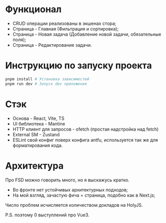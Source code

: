 # Функционал
- CRUD операции реализованы в экшенах стора;
- Страница - Главная (Фильтрация и сортировка);
- Страница - Новая задача (Добавление новой задачи, обязательные поля);
- Страница - Редактирование задачи.

# Инструкцию по запуску проекта
```bash
pnpm install # Установка зависимостей
pnpm run dev # Запуск dev приложения
```

# Стэк
- Основа - React, Vite, TS
- UI библиотека - Mantine
- HTTP клиент для запросов - ofetch (простая надстройка над fetch)
- External SM - Zustand
- ESLint свой конфиг поверх конфига antfu, используется так же для форматирования кода.

# Архитектура
Про FSD можно говорить много, но я выскажусь кратко.
- Во фронте нет устойчивых архитектурных подходов;
- На мой взгляд, зачастую фича = страница, подобно как в Next.js;

Число проблем исчисляется количеством докладов на HolyJS.

P.S. поэтому 0 выступлений про Vue3.
